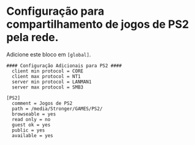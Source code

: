 # Configuração para compartilhamento de jogos de PS2 pela rede.


Adicione este bloco em `[global]`.
```
#### Configuração Adicionais para PS2 ####
  client min protocol = CORE
  client max protocol = NT1
  server min protocol = LANMAN1
  server max protocol = SMB3
```
```
[PS2]
  comment = Jogos de PS2
  path = /media/Stronger/GAMES/PS2/
  browseable = yes
  read only = no
  guest ok = yes
  public = yes
  available = yes
```
